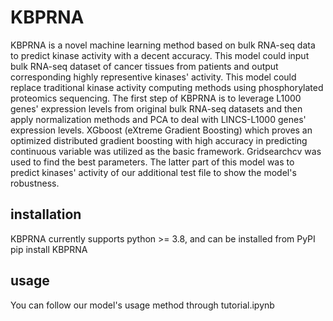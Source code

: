 # KBPRNA

KBPRNA is a novel machine learning method based on bulk RNA-seq data to predict kinase activity with a decent accuracy. This model could input bulk RNA-seq dataset of cancer tissues from patients and output corresponding highly representive kinases' activity. This model could replace traditional kinase activity computing methods using phosphorylated proteomics sequencing. The first step of KBPRNA is to leverage L1000 genes' expression levels from original bulk RNA-seq datasets and then apply normalization methods and PCA to deal with LINCS-L1000 genes' expression levels. XGboost (eXtreme Gradient Boosting) which proves an optimized distributed gradient boosting with high accuracy in predicting continuous variable was utilized as the basic framework. Gridsearchcv was used to find the best parameters. The latter part of this model was to predict kinases' activity of our additional test file to show the model's robustness.

## installation
KBPRNA currently supports python >= 3.8, and can be installed from PyPI
pip install KBPRNA

## usage

You can follow our model's usage method through tutorial.ipynb






